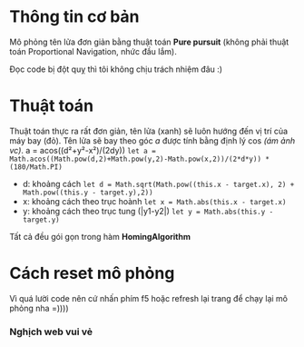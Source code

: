 # Thông tin cơ bản
Mô phỏng tên lửa đơn giản bằng thuật toán **Pure pursuit** (không phải thuật toán Proportional Navigation, nhức đầu lắm).

Đọc code bị đột quỵ thì tôi không chịu trách nhiệm đâu :)

# Thuật toán
Thuật toán thực ra rất đơn giản, tên lửa (xanh) sẽ luôn hướng đến vị trí của máy bay (đỏ). Tên lửa sẽ bay theo góc *a* được tính bằng định lý cos *(ám ảnh vc)*. a = acos((d²+y²-x²)/(2dy))
`let a = Math.acos((Math.pow(d,2)+Math.pow(y,2)-Math.pow(x,2))/(2*d*y)) * (180/Math.PI)`

* d: khoảng cách
`let d = Math.sqrt(Math.pow((this.x - target.x), 2) + Math.pow((this.y - target.y),2))`
* x: khoảng cách theo trục hoành
`let x = Math.abs(this.x - target.x)`
* y: khoảng cách theo trục tung (|y1-y2|)
`let y = Math.abs(this.y - target.y)`

Tất cả đều gói gọn trong hàm **HomingAlgorithm**

# Cách reset mô phỏng
Vì quá lười code nên cứ nhấn phím f5 hoặc refresh lại trang để chạy lại mô phỏng nha =))))
### Nghịch web vui vẻ
